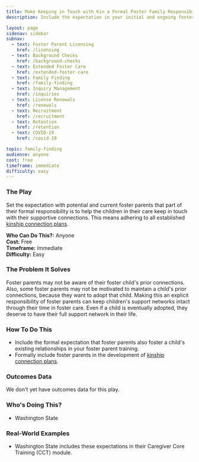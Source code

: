 ```yaml
---
title: Make Keeping in Touch with Kin a Formal Foster Family Responsibility
description: Include the expectation in your initial and ongoing foster parent training.

layout: page
sidenav: sidebar
subnav:
  - text: Foster Parent Licensing
    href: /licensing
  - text: Background Checks
    href: /background-checks
  - text: Extended Foster Care
    href: /extended-foster-care
  - text: Family Finding
    href: /family-finding
  - text: Inquiry Management
    href: /inquiries
  - text: License Renewals
    href: /renewals
  - text: Recruitment
    href: /recruitment
  - text: Retention
    href: /retention
  - text: COVID-19
    href: /covid-19

topic: family-finding
audience: anyone
cost: free
timeframe: immediate
difficulty: easy
---
```



### The Play

Set the expectation with potential and current foster parents that part of their formal responsibility is to help the children in their care keep in touch with their supportive connections. This means adhering to all established [kinship connection plans](/plan-to-stay-in-touch-with-supportive-connections).

**Who Can Do This?:**
Anyone<br />
**Cost:**
Free<br />
**Timeframe:**
Immediate<br />
**Difficulty:**
Easy<br />

### The Problem It Solves

Foster parents may not be aware of their foster child's prior connections. Also, some foster parents may not be motivated to maintain a child's prior connections, because they want to adopt that child. Making this an explicit responsibility of foster parents can keep children's support networks intact through their time in foster care. Even if a child is eventually adopted, they deserve to have their full support network in their life.

### How To Do This

* Include the formal expectation that foster parents also foster a child's existing relationships in your foster parent training.
* Formally include foster parents in the development of [kinship connection plans](/plan-to-stay-in-touch-with-supportive-connections).

### Outcomes Data

We don't yet have outcomes data for this play.

### Who's Doing This?

* Washington State

### Real-World Examples

* Washington State includes these expectations in their Caregiver Core Training (CCT) module.